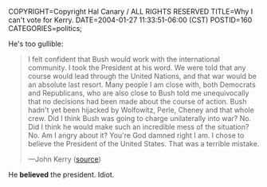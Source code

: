 COPYRIGHT=Copyright Hal Canary / ALL RIGHTS RESERVED
TITLE=Why I can't vote for Kerry.
DATE=2004-01-27 11:33:51-06:00 (CST)
POSTID=160
CATEGORIES=politics;

He's too gullible:

> I felt confident that Bush would work with the international community. I took the President at his word. We were told that any course would lead through the United Nations, and that war would be an absolute last resort. Many people I am close with, both Democrats and Republicans, who are also close to Bush told me unequivocally that no decisions had been made about the course of action. Bush hadn't yet been hijacked by Wolfowitz, Perle, Cheney and that whole crew. Did I think Bush was going to charge unilaterally into war? No. Did I think he would make such an incredible mess of the situation? No. Am I angry about it? You're God damned right I am. I chose to believe the President of the United States. That was a terrible mistake.
> 
> —John Kerry ([source](http://www.johnkerry.com/pressroom/clips/news_2003_1210b.html))

He **believed** the president. Idiot.
